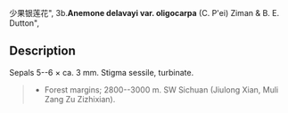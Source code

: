 少果银莲花",
3b.**Anemone delavayi var. oligocarpa** (C. P'ei) Ziman & B. E. Dutton",

## Description
Sepals 5--6 × ca. 3 mm. Stigma sessile, turbinate.

> * Forest margins; 2800--3000 m. SW Sichuan (Jiulong Xian, Muli Zang Zu Zizhixian).
